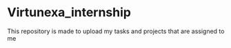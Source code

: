 # Virtunexa_internship
This repository is made to upload my tasks and projects that are assigned to me
